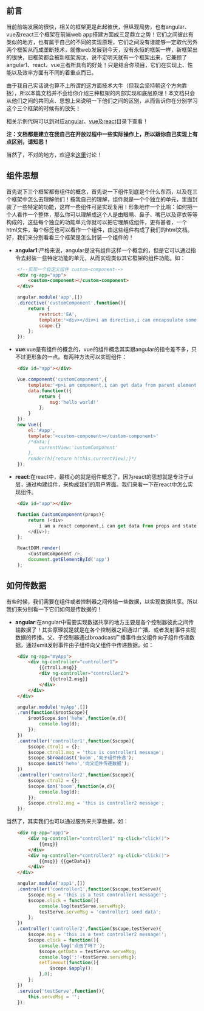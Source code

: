 ## 前言

当前前端发展的很快，相关的框架更是此起彼伏，但纵观局势，也有angular、vue及react三个框架在前端web app搭建方面成三足鼎立之势！它们之间彼此有类似的地方，也有属于自己的不同的实现原理，它们之间没有谁能够一定取代另外两个框架从而成垄断技术，就像web发展到今天，没有永恒的框架一样，新框架出的很快，旧框架都会被新框架淘汰，说不定明天就有一个框架出来，它兼顾了angular1、react、vue三者所具有的好处！只是结合你项目，它们在实现上、性能以及效率方面有不同的着重点而已。

由于我自己实话说也算不上所谓的这方面技术大牛（但我会坚持朝这个方向靠拢），所以本篇文档并不会给你介绍三种框架的内部实现和底层原理！本文档只会从他们之间的共同点、思想上来说明一下他们之间的区别，从而告诉你在分别学习这个三个框架的时候有的放矢！

相关示例代码可以到对应[angular]()、[vue]()及[react]()目录下查看！

**注：文档都是建立在我自己在开放过程中一些实际操作上，所以跟你自己实现上有点区别，请知悉！**

当然了，不对的地方，欢迎来[这里]()讨论！

## 组件思想

首先说下三个框架都有组件的概念，首先说一下组件到底是个什么东西，以及在三个框架中怎么去理解他们！按我自己的理解，组件就是一个个独立的单元，里面封装了一些特定的功能，这样一些组件可是实现复用！形象地作一个比喻：如何把一个人看作一个整体，那么你可以理解成这个人是由眼睛、鼻子、嘴巴以及穿衣等等构成的，这些每个独立的功能单元你就可以把它理解成组件，更有甚者，一个html文件，每个标签也可以看作一个组件，由这些组件构成了我们的html文档。好，我们来分别看看三个框架是怎么封装一个组件的！

* **angular1**:严格来说，angular是没有组件这样一个概念的，但是它可以通过指令去封装一些特定功能的单元，从而实现类似其它框架的组件功能。如：

``` html 
    <!--实现一个自定义组件 custom-component-->
    <div ng-app="app">
        <custom-component></custom-component>
    </div>
```

```javascript
    angular.module('app',[])
    .directive('customComponent',function(){
        return {
            restrict:'EA',
            template:'<div></div>i am directive,i can encapsulate some features</div>',
            scope:{}
        };
    });
```

* **vue**:vue是有组件的概念的，vue的组件概念其实跟angular的指令差不多，只不过更形象的一点。有两种方法可以实现组件：

```html
    <div id="app"></div>
```

```javascript
    Vue.component('customComponent',{
        template:'<p>i am component,i can get data from parent element with props. i can get data from data setter yet,eg: {{msg}}</p>',
        data:function(){
            return {
                msg:'hello world!'
            };
        }
    });
    new Vue({
        el:'#app',
        template:'<custom-component></custom-component>'
        /*data:{
            currentView:'customComponent'
        },
        render(h){return h(this.currentView);}*/
    });
```

* **react**:在react中，最核心的就是组件概念了，因为react的思想就是专注于ui层，通过构建组件，来构成我们的用户界面。我们来看一下在react中怎么实现组件。

```html
    <div id="app"></div>
```

```javascript
    function CustomComponent(props){
        return (<div>
            i am a react component,i can get data from props and state!
        </div>);
    };

    ReactDOM.render(
        <CustomComponent />,
        document.getElementById('app')
    );
```

## 如何传数据

有些时候，我们需要在组件或者控制器之间传输一些数据，以实现数据共享。所以我们来分别看一下它们如何是传数据的！

* **angular**:在angular中需要实现数据共享的地方主要是各个控制器彼此之间传输数据了！其实原理就是就是在各个控制器之间通过广播、或者发射事件实现数据的传播。父、子控制器通过broadcast广播事件由父组件向子组件传递数据，通过emit发射事件由子组件向父组件中传递数据。如：

```html
    <div ng-app="myApp">
        <div ng-controller="controller1">
            {{ctrol1.msg}}
            <div ng-controller="controller2">
                {{ctrol2.msg}}
            </div>
        </div>
    </div>
```

```javascript
    angular.module('myApp',[])
    .run(function($rootScope){
        $rootScope.$on('hehe',function(e,d){
            console.log(d);
        });
    })
    .controller('controller1',function($scope){
        $scope.ctrol1 = {};
        $scope.ctrol1.msg = 'this is controller1 message';
        $scope.$broadcast('boom','向子组件传递');
        $scope.$emit('hehe','向父组件传递数据');
    })
    .controller('controller2',function($scope){
        $scope.ctrol2 = {};
        $scope.$on('boom',function(e,d){
            console.log(d);
        });
        $scope.ctrol2.msg = 'this is controller2 message';
    });
```

当然了，其实我们也可以通过服务来共享数据，如：

```html
    <div ng-app="app1">
        <div ng-controller="controller1" ng-click="click()">
            {{msg}}
        </div>
        <div ng-controller="controller2" ng-click="click()">
            {{msg}} {{getData}}
        </div>
    </div>
```

```javascript
    angular.module('app1',[])
    .controller('controller1',function($scope,testServe){
        $scope.msg = 'this is a test controller1 message!';
        $scope.click = function(){
            console.log(testServe.serveMsg);
            testServe.serveMsg = 'controller1 send data';
        };
    })
    .controller('controller2',function($scope,testServe){
        $scope.msg = 'this is a test controller2 message!';
        $scope.click = function(){
            console.log('点击了吗？');
            $scope.getData = testServe.serveMsg;
            console.log(':'+testServe.serveMsg);
            setTimeout(function(){
                $scope.$apply();
            },0);
        };
    })
    .service('testServe',function(){
        this.serveMsg = '';
    });
```